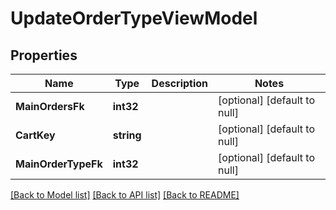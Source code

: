 # UpdateOrderTypeViewModel

## Properties
Name | Type | Description | Notes
------------ | ------------- | ------------- | -------------
**MainOrdersFk** | **int32** |  | [optional] [default to null]
**CartKey** | **string** |  | [optional] [default to null]
**MainOrderTypeFk** | **int32** |  | [optional] [default to null]

[[Back to Model list]](../README.md#documentation-for-models) [[Back to API list]](../README.md#documentation-for-api-endpoints) [[Back to README]](../README.md)


